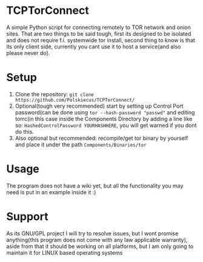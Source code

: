 # TCPTorConnect
A simple Python script for connecting remotely to TOR network and onion sites. That are two things to be said tough,
first its designed to be isolated and does not require f.i. systemwide tor install, second thing to know is that its
only client side, currently you cant use it to host a service(and also please never do).

# Setup
1. Clone the repository: `git clone https://github.com/Polskiecus/TCPTorConnect/`
2. Optional(tough very recommended) start by setting up Control Port password(can be done
using `tor --hash-password "passwd"` and editing torrc(in this case inside the Components Directory
by adding a line like so: `HashedControlPassword YOURHASHHERE`, you will get warned if you dont do this.
3. Also optional but recommended: recompile/get tor binary by yourself and place it under the path `Components/Binaries/tor`

# Usage
The program does not have a wiki yet, but all the functionality you may need is put in an example inside it :)

# Support
As its GNU/GPL project I will try to resolve issues, but I wont promise anything(this program does not come with any 
law applicable warranty), aside from that it should be working on all platforms, but I am only going to maintain it 
for LINUX based operating systems
